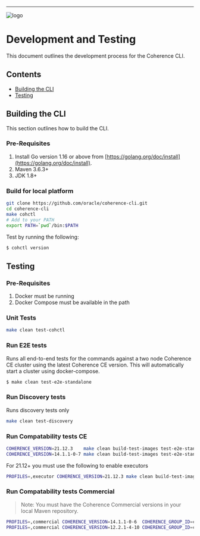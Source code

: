 <!--
Copyright (c) 2021, 2022 Oracle and/or its affiliates.
Licensed under the Universal Permissive License v 1.0 as shown at
https://oss.oracle.com/licenses/upl.
-->

-----
![logo](docs/images/logo-with-name.png)

# Development and Testing

This document outlines the development process for the Coherence CLI.

## Contents
* [Building the CLI](#building-the-cli)
* [Testing](#testing)

## Building the CLI

This section outlines how to build the CLI.

### Pre-Requisites

1. Install Go version 1.16 or above from [https://golang.org/doc/install](https://golang.org/doc/install).
2. Maven 3.6.3+
3. JDK 1.8+

### Build for local platform

```bash
git clone https://github.com/oracle/coherence-cli.git
cd coherence-cli
make cohctl
# Add to your PATH
export PATH=`pwd`/bin:$PATH
```

Test by running the following:

```bash
$ cohctl version
```

## Testing

### Pre-Requisites

1. Docker must be running
2. Docker Compose must be available in the path

### Unit Tests

```bash
make clean test-cohctl
```

### Run E2E tests

Runs all end-to-end tests for the commands against a two node Coherence CE cluster using the latest
Coherence CE version. This will automatically start a cluster using docker-compose.

```bash
$ make clean test-e2e-standalone 
```

### Run Discovery tests

Runs discovery tests only

```bash
make clean test-discovery 
```

### Run Compatability tests CE

```bash
COHERENCE_VERSION=21.12.3    make clean build-test-images test-e2e-standalone
COHERENCE_VERSION=14.1.1-0-7 make clean build-test-images test-e2e-standalone
```

For 21.12+ you must use the following to enable executors

```bash
PROFILES=,executor COHERENCE_VERSION=21.12.3 make clean build-test-images test-e2e-standalone
```

### Run Compatability tests Commercial

> Note: You must have the Coherence Commercial versions in your local Maven repository.

```bash
PROFILES=,commercial COHERENCE_VERSION=14.1.1-0-6  COHERENCE_GROUP_ID=com.oracle.coherence make clean build-test-images test-e2e-standalone
PROFILES=,commercial COHERENCE_VERSION=12.2.1-4-10 COHERENCE_GROUP_ID=com.oracle.coherence make clean build-test-images test-e2e-standalone
```
